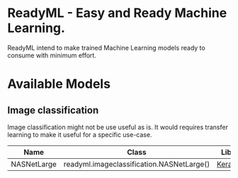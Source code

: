 # ReadyML - Easy and Ready Machine Learning.

ReadyML intend to make trained Machine Learning models ready to consume with minimum effort.

# Available Models

## Image classification

Image classification might not be use useful as is. It would requires transfer learning to make it useful for a specific use-case.

| Name | Class | Lib |
|-|-|-|
| NASNetLarge | readyml.imageclassification.NASNetLarge() | [Keras](https://keras.io/) |
